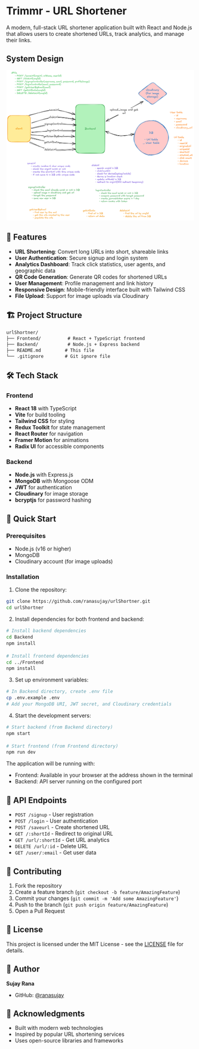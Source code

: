 # Trimmr - URL Shortener

A modern, full-stack URL shortener application built with React and Node.js that allows users to create shortened URLs, track analytics, and manage their links.

## System Design
  ![urlShortner Design](https://github.com/ranasujay/urlShortner/blob/main/UrlShortner_diagram.png)
 
## 🚀 Features

- **URL Shortening**: Convert long URLs into short, shareable links
- **User Authentication**: Secure signup and login system
- **Analytics Dashboard**: Track click statistics, user agents, and geographic data
- **QR Code Generation**: Generate QR codes for shortened URLs
- **User Management**: Profile management and link history
- **Responsive Design**: Mobile-friendly interface built with Tailwind CSS
- **File Upload**: Support for image uploads via Cloudinary

## 🏗️ Project Structure

```
urlShortner/
├── Frontend/          # React + TypeScript frontend
├── Backend/           # Node.js + Express backend
├── README.md         # This file
└── .gitignore        # Git ignore file
```

## 🛠️ Tech Stack

### Frontend
- **React 18** with TypeScript
- **Vite** for build tooling
- **Tailwind CSS** for styling
- **Redux Toolkit** for state management
- **React Router** for navigation
- **Framer Motion** for animations
- **Radix UI** for accessible components

### Backend
- **Node.js** with Express.js
- **MongoDB** with Mongoose ODM
- **JWT** for authentication
- **Cloudinary** for image storage
- **bcryptjs** for password hashing

## 🚀 Quick Start

### Prerequisites
- Node.js (v16 or higher)
- MongoDB
- Cloudinary account (for image uploads)

### Installation

1. Clone the repository:
```bash
git clone https://github.com/ranasujay/urlShortner.git
cd urlShortner
```

2. Install dependencies for both frontend and backend:
```bash
# Install backend dependencies
cd Backend
npm install

# Install frontend dependencies
cd ../Frontend
npm install
```

3. Set up environment variables:
```bash
# In Backend directory, create .env file
cp .env.example .env
# Add your MongoDB URI, JWT secret, and Cloudinary credentials
```

4. Start the development servers:
```bash
# Start backend (from Backend directory)
npm start

# Start frontend (from Frontend directory)
npm run dev
```

The application will be running with:
- Frontend: Available in your browser at the address shown in the terminal
- Backend: API server running on the configured port

## 📡 API Endpoints

- `POST /signup` - User registration
- `POST /login` - User authentication
- `POST /saveurl` - Create shortened URL
- `GET /:shortId` - Redirect to original URL
- `GET /url/:shortId` - Get URL analytics
- `DELETE /url/:id` - Delete URL
- `GET /user/:email` - Get user data

## 🤝 Contributing

1. Fork the repository
2. Create a feature branch (`git checkout -b feature/AmazingFeature`)
3. Commit your changes (`git commit -m 'Add some AmazingFeature'`)
4. Push to the branch (`git push origin feature/AmazingFeature`)
5. Open a Pull Request

## 📝 License

This project is licensed under the MIT License - see the [LICENSE](LICENSE) file for details.

## 👤 Author

**Sujay Rana**
- GitHub: [@ranasujay](https://github.com/ranasujay)

## 🙏 Acknowledgments

- Built with modern web technologies
- Inspired by popular URL shortening services
- Uses open-source libraries and frameworks
